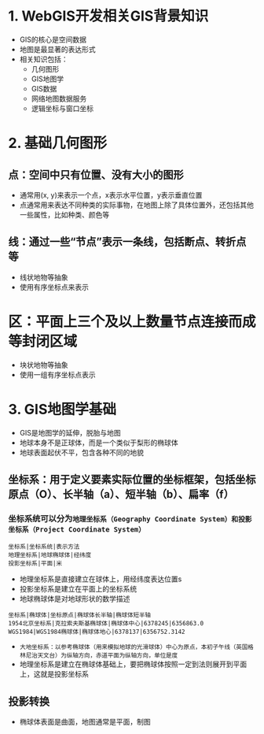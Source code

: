 # 1. WebGIS开发相关GIS背景知识
- GIS的核心是空间数据
- 地图是最显著的表达形式
- 相关知识包括：
    - 几何图形
    - GIS地图学
    - GIS数据
    - 网络地图数据服务
    - 逻辑坐标与窗口坐标
# 2. 基础几何图形
## 点：空间中只有位置、没有大小的图形
- 通常用(x, y)来表示一个点，x表示水平位置，y表示垂直位置
- 点通常用来表达不同种类的实际事物，在地图上除了具体位置外，还包括其他一些属性，比如种类、颜色等
## 线：通过一些“节点”表示一条线，包括断点、转折点等
- 线状地物等抽象
- 使用有序坐标点来表示
# 区：平面上三个及以上数量节点连接而成等封闭区域
- 块状地物等抽象
- 使用一组有序坐标点表示
# 3. GIS地图学基础
- GIS是地图学的延伸，脱胎与地图
- 地球本身不是正球体，而是一个类似于梨形的椭球体
- 地球表面起伏不平，包含各种不同的地貌
## 坐标系：用于定义要素实际位置的坐标框架，包括坐标原点（O）、长半轴（a）、短半轴（b）、扁率（f）
### 坐标系统可以分为`地理坐标系（Geography Coordinate System）和投影坐标系（Project Coordinate System）`

```table
坐标系|坐标系统|表示方法
地理坐标系|地球椭球体|经纬度
投影坐标系|平面|米
```
- 地理坐标系是直接建立在球体上，用经纬度表达位置s
- 投影坐标系是建立在平面上的坐标系统
- 地球椭球体是对地球形状的数学描述
```table
坐标系|椭球体|坐标原点|椭球体长半轴|椭球体短半轴
1954北京坐标系|克拉索夫斯基椭球体|椭球体中心|6378245|6356863.0
WGS1984|WGS1984椭球体|椭球体地心|6378137|6356752.3142
```
- `大地坐标系：以参考椭球体（用来模拟地球的光滑球体）中心为原点，本初子午线（英国格林尼治天文台）为纵轴方向，赤道平面为纵轴方向，单位是度`
- 地理坐标系是建立在椭球体基础上，要把椭球体按照一定到法则展开到平面上，这就是投影坐标系
## 投影转换
- 椭球体表面是曲面，地图通常是平面，制图

